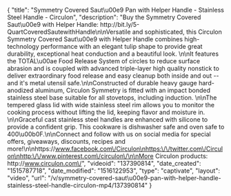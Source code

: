 {
    "title": "Symmetry Covered Saut\u00e9 Pan with Helper Handle - Stainless Steel Handle - Circulon",
    "description": "Buy the Symmetry Covered Saut\u00e9 with Helper Handle: http:\/\/bit.ly\/5-QuartCoveredSautewithHandle\n\nVersatile and sophisticated, this Circulon Symmetry Covered Saut\u00e9 with Helper Handle combines high-technology performance with an elegant tulip shape to provide great durability, exceptional heat conduction and a beautiful look. \n\nIt features the TOTAL\u00ae Food Release System of circles to reduce surface abrasion and is coupled with advanced triple-layer high quality nonstick to deliver extraordinary food release and easy cleanup both inside and out -- and it's metal utensil safe.\n\nConstructed of durable heavy gauge hard-anodized aluminum, Circulon Symmetry is fitted with an impact bonded stainless steel base suitable for all stovetops, including induction. \n\nThe tempered glass lid with wide stainless steel rim allows you to monitor the cooking process without lifting the lid, keeping flavor and moisture in. \n\nGraceful cast stainless steel handles are enhanced with silicone to provide a confident grip. This cookware is dishwasher safe and oven safe to 400\u00b0F.\n\nConnect and follow with us on social media for special offers, giveaways, discounts, recipes and more!\n\nhttps:\/\/www.facebook.com\/Circulon\nhttps:\/\/twitter.com\/Circulon\nhttp:\/\/www.pinterest.com\/circulon\/\n\nMore Circulon products: http:\/\/www.circulon.com\/",
    "videoid": "137390814",
    "date_created": "1515787718",
    "date_modified": "1516122953",
    "type": "captivate",
    "layout": "video",
    "url": "\/v\/symmetry-covered-saut\u00e9-pan-with-helper-handle-stainless-steel-handle-circulon-mp4\/137390814"
}